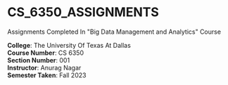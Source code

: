# CS_6350_ASSIGNMENTS
Assignments Completed In "Big Data Management and Analytics" Course

**College**: The University Of Texas At Dallas\
**Course Number**: CS 6350\
**Section Number**: 001\
**Instructor**: Anurag Nagar\
**Semester Taken**: Fall 2023
